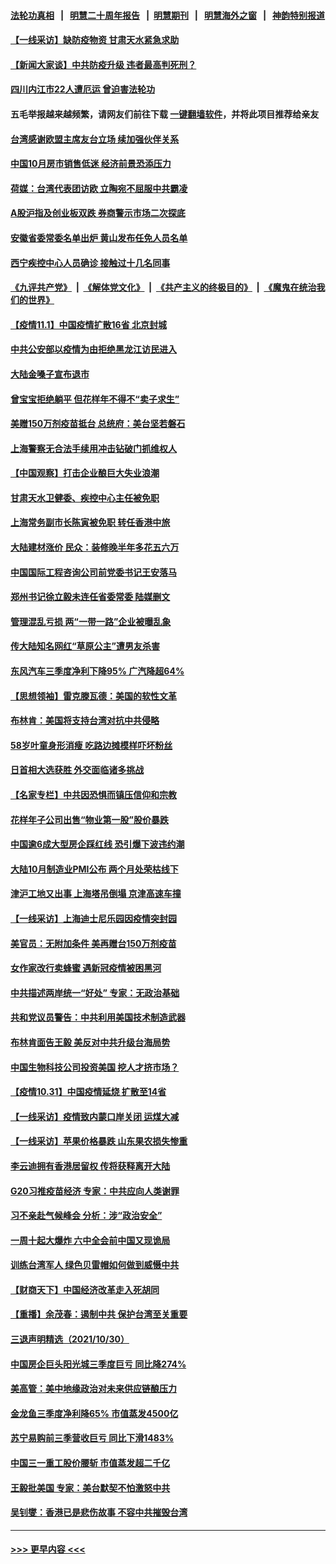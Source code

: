 #### [法轮功真相](https://github.com/gfw-breaker/truth/blob/master/README.md?t=0) &nbsp;&nbsp;|&nbsp;&nbsp; [明慧二十周年报告](https://github.com/gfw-breaker/mh-reports/blob/master/README.md?t=0) &nbsp;&nbsp;|&nbsp;&nbsp;[明慧期刊](https://github.com/gfw-breaker/mh-qikan) &nbsp;&nbsp;|&nbsp;&nbsp; [明慧海外之窗](https://github.com/gfw-breaker/mh-news/blob/master/README.md?t=0) &nbsp;&nbsp;|&nbsp;&nbsp; [神韵特别报道](https://github.com/gfw-breaker/mh-news/blob/master/shenyun.md?t=0)
#### [【一线采访】缺防疫物资 甘肃天水紧急求助](../pages/nsc413/n13345012.md?t=11020001) 
#### [【新闻大家谈】中共防疫升级 违者最高判死刑？](../pages/nsc413/n13345290.md?t=11020001) 
#### [四川内江市22人遭厄运 曾迫害法轮功](../pages/nsc413/n13342909.md?t=11020001) 
#### 五毛举报越来越频繁，请网友们前往下载 [一键翻墙软件](https://github.com/gfw-breaker/ssr-accounts)，并将此项目推荐给亲友
#### [台湾感谢欧盟主席友台立场 续加强伙伴关系](../pages/nsc413/n13345010.md?t=11020001) 
#### [中国10月房市销售低迷 经济前景恐添压力](../pages/nsc413/n13345243.md?t=11020001) 
#### [荷媒：台湾代表团访欧 立陶宛不屈服中共霸凌](../pages/nsc413/n13345211.md?t=11020001) 
#### [A股沪指及创业板双跌 券商警示市场二次探底](../pages/nsc413/n13344928.md?t=11020001) 
#### [安徽省委常委名单出炉 黄山发布任免人员名单](../pages/nsc413/n13344956.md?t=11020001) 
#### [西宁疾控中心人员确诊 接触过十几名同事](../pages/nsc413/n13344960.md?t=11020001) 
#### [《九评共产党》](https://github.com/begood0513/9ping.md/blob/master/README.md) &nbsp;|&nbsp; [《解体党文化》](../../../../jtdwh.md/blob/master/README.md)  &nbsp;|&nbsp; [《共产主义的终极目的》](../../../../gczydzjmd.md/blob/master/README.md) &nbsp;|&nbsp; [《魔鬼在统治我们的世界》](../../../../mgztzwmdsj.md/blob/master/README.md) 
#### [【疫情11.1】中国疫情扩散16省 北京封城](../pages/nsc413/n13344723.md?t=11020001) 
#### [中共公安部以疫情为由拒绝黑龙江访民进入](../pages/nsc413/n13344868.md?t=11020001) 
#### [大陆金嗓子宣布退市](../pages/nsc413/n13344572.md?t=11020001) 
#### [曾宝宝拒绝躺平 但花样年不得不“卖子求生”](../pages/nsc413/n13343900.md?t=11020001) 
#### [美赠150万剂疫苗抵台 总统府：美台坚若磐石](../pages/nsc413/n13344686.md?t=11020001) 
#### [上海警察无合法手续用冲击钻破门抓维权人](../pages/nsc413/n13344550.md?t=11020001) 
#### [【中国观察】打击企业酿巨大失业浪潮](../pages/nsc413/n13343085.md?t=11020001) 
#### [甘肃天水卫健委、疾控中心主任被免职](../pages/nsc413/n13344534.md?t=11020001) 
#### [上海常务副市长陈寅被免职 转任香港中旅](../pages/nsc413/n13344683.md?t=11020001) 
#### [大陆建材涨价 民众：装修晚半年多花五六万](../pages/nsc413/n13344173.md?t=11020001) 
#### [中国国际工程咨询公司前党委书记王安落马](../pages/nsc413/n13344252.md?t=11020001) 
#### [郑州书记徐立毅未连任省委常委 陆媒删文](../pages/nsc413/n13343984.md?t=11020001) 
#### [管理混乱亏损 两“一带一路”企业被曝乱象](../pages/nsc413/n13343778.md?t=11020001) 
#### [传大陆知名网红“草原公主”遭男友杀害](../pages/nsc413/n13343761.md?t=11020001) 
#### [东风汽车三季度净利下降95% 广汽降超64%](../pages/nsc413/n13343871.md?t=11020001) 
#### [【思想领袖】雷克滕瓦德：美国的软性文革](../pages/nsc413/n13312824.md?t=11020001) 
#### [布林肯：美国将支持台湾对抗中共侵略](../pages/nsc413/n13343502.md?t=11020001) 
#### [58岁叶童身形消瘦 吃路边摊模样吓坏粉丝](../pages/nsc413/n13343543.md?t=11020001) 
#### [日首相大选获胜 外交面临诸多挑战](../pages/nsc413/n13343621.md?t=11020001) 
#### [【名家专栏】中共因恐惧而镇压信仰和宗教](../pages/nsc413/n13343042.md?t=11020001) 
#### [花样年子公司出售“物业第一股”股价暴跌](../pages/nsc413/n13343548.md?t=11020001) 
#### [中国逾6成大型房企踩红线 恐引爆下波违约潮](../pages/nsc413/n13342928.md?t=11020001) 
#### [大陆10月制造业PMI公布 两个月处荣枯线下](../pages/nsc413/n13343593.md?t=11020001) 
#### [津沪工地又出事 上海塔吊倒塌 京津高速车撞](../pages/nsc413/n13343167.md?t=11020001) 
#### [【一线采访】上海迪士尼乐园因疫情突封园](../pages/nsc413/n13343176.md?t=11020001) 
#### [美官员：无附加条件 美再赠台150万剂疫苗](../pages/nsc413/n13343364.md?t=11020001) 
#### [女作家改行卖蜂蜜 遇新冠疫情被困黑河](../pages/nsc413/n13343147.md?t=11020001) 
#### [中共描述两岸统一“好处” 专家：无政治基础](../pages/nsc413/n13342516.md?t=11020001) 
#### [共和党议员警告：中共利用美国技术制造武器](../pages/nsc413/n13343078.md?t=11020001) 
#### [布林肯面告王毅 美反对中共升级台海局势](../pages/nsc413/n13343113.md?t=11020001) 
#### [中国生物科技公司投资美国 挖人才挤市场？](../pages/nsc413/n13325074.md?t=11020001) 
#### [【疫情10.31】中国疫情延烧 扩散至14省](../pages/nsc413/n13342696.md?t=11020001) 
#### [【一线采访】疫情致内蒙口岸关闭 运煤大减](../pages/nsc413/n13342505.md?t=11020001) 
#### [【一线采访】苹果价格暴跌 山东果农损失惨重](../pages/nsc413/n13341901.md?t=11020001) 
#### [李云迪拥有香港居留权 传将获释离开大陆](../pages/nsc413/n13342187.md?t=11020001) 
#### [G20习推疫苗经济 专家：中共应向人类谢罪](../pages/nsc413/n13341857.md?t=11020001) 
#### [习不亲赴气候峰会 分析：涉“政治安全”](../pages/nsc413/n13331532.md?t=11020001) 
#### [一周十起大爆炸 六中全会前中国又现诡局](../pages/nsc413/n13342305.md?t=11020001) 
#### [训练台湾军人 绿色贝雷帽如何做到威慑中共](../pages/nsc413/n13334754.md?t=11020001) 
#### [【财商天下】中国经济改革走入死胡同](../pages/nsc413/n13341837.md?t=11020001) 
#### [【重播】余茂春：遏制中共 保护台湾至关重要](../pages/nsc413/n13341791.md?t=11020001) 
#### [三退声明精选（2021/10/30）](../pages/nsc413/n13341782.md?t=11020001) 
#### [中国房企巨头阳光城三季度巨亏 同比降274%](../pages/nsc413/n13341749.md?t=11020001) 
#### [美高管：美中地缘政治对未来供应链酿压力](../pages/nsc413/n13341619.md?t=11020001) 
#### [金龙鱼三季度净利降65% 市值蒸发4500亿](../pages/nsc413/n13341634.md?t=11020001) 
#### [苏宁易购前三季营收巨亏 同比下滑1483%](../pages/nsc413/n13341535.md?t=11020001) 
#### [中国三一重工股价腰斩 市值蒸发超二千亿](../pages/nsc413/n13341460.md?t=11020001) 
#### [王毅批美国 专家：美台默契不怕激怒中共](../pages/nsc413/n13341346.md?t=11020001) 
#### [吴钊燮：香港已是悲伤故事 不容中共摧毁台湾](../pages/nsc413/n13341275.md?t=11020001) 

----
#### [ >>> 更早内容 <<< ](../indexes/nsc413-earlier.md)
